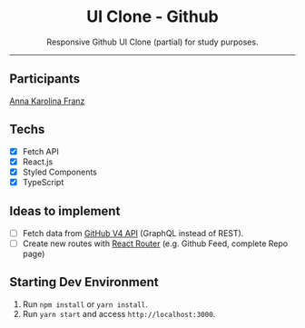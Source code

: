<h1 align="center">
UI Clone - Github
</h1>

<p align="center">Responsive Github UI Clone (partial) for study purposes.</p>

<hr>

## Participants

[Anna Karolina Franz](https://github.com/franzannakarolina)

## Techs

- [x] Fetch API
- [x] React.js
- [x] Styled Components
- [x] TypeScript

## Ideas to implement

- [ ] Fetch data from [GitHub V4 API](https://docs.github.com/en/graphql) (GraphQL instead of REST).
- [ ] Create new routes with [React Router](https://reactrouter.com/web/guides/quick-start) (e.g. Github Feed, complete Repo page)

## Starting Dev Environment

1. Run `npm install` or `yarn install`.<br />
2. Run `yarn start` and access `http://localhost:3000`.<br />
